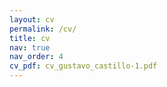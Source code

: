 ```yaml
---
layout: cv
permalink: /cv/
title: cv
nav: true
nav_order: 4
cv_pdf: cv_gustavo_castillo-1.pdf 
---
```

